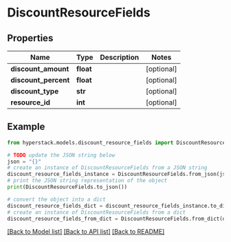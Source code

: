 # DiscountResourceFields


## Properties

Name | Type | Description | Notes
------------ | ------------- | ------------- | -------------
**discount_amount** | **float** |  | [optional] 
**discount_percent** | **float** |  | [optional] 
**discount_type** | **str** |  | [optional] 
**resource_id** | **int** |  | [optional] 

## Example

```python
from hyperstack.models.discount_resource_fields import DiscountResourceFields

# TODO update the JSON string below
json = "{}"
# create an instance of DiscountResourceFields from a JSON string
discount_resource_fields_instance = DiscountResourceFields.from_json(json)
# print the JSON string representation of the object
print(DiscountResourceFields.to_json())

# convert the object into a dict
discount_resource_fields_dict = discount_resource_fields_instance.to_dict()
# create an instance of DiscountResourceFields from a dict
discount_resource_fields_from_dict = DiscountResourceFields.from_dict(discount_resource_fields_dict)
```
[[Back to Model list]](../README.md#documentation-for-models) [[Back to API list]](../README.md#documentation-for-api-endpoints) [[Back to README]](../README.md)


